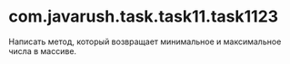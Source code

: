 # com.javarush.task.task11.task1123
Написать метод, который возвращает минимальное и максимальное числа в массиве.
